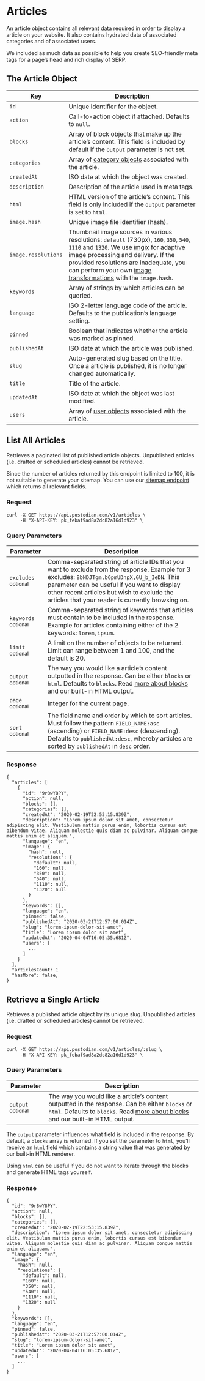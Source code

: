 # Articles

An article object contains all relevant data required in order to display a article on your website. It also contains hydrated data of associated categories and of associated users.

We included as much data as possible to help you create SEO-friendly meta tags for a page’s head and rich display of SERP.

## The Article Object

| Key | Description |
| --- | --- |
| `id` | Unique identifier for the object. |
| `action` | Call-to-action object if attached. Defaults to `null`. |
| `blocks` | Array of block objects that make up the article’s content. This field is included by default if the `output` parameter is not set. |
| `categories` | Array of [category objects](https://postodian.com/docs/categories) associated with the article. |
| `createdAt` | ISO date at which the object was created. |
| `description` | Description of the article used in meta tags. |
| `html` | HTML version of the article’s content. This field is only included if the `output` parameter is set to `html`. |
| `image.hash` | Unique image file identifier (hash). |
| `image.resolutions` | Thumbnail image sources in various resolutions: `default` (730px), `160`, `350`, `540`, `1110` and `1320`. We use [imgix](https://imgix.com) for adaptive image processing and delivery. If the provided resolutions are inadequate, you can perform your own [image transformations](https://docs.imgix.com/apis/rendering) with the `image.hash`. |
| `keywords` | Array of strings by which articles can be queried. |
| `language` | ISO 2-letter language code of the article. Defaults to the publication’s language setting. |
| `pinned` | Boolean that indicates whether the article was marked as pinned. |
| `publishedAt` | ISO date at which the article was published. |
| `slug` | Auto-generated slug based on the title. Once a article is published, it is no longer changed automatically. |
| `title` | Title of the article. |
| `updatedAt` | ISO date at which the object was last modified. |
| `users` | Array of [user objects](https://postodian.com/docs/users) associated with the article. |

## List All Articles

Retrieves a paginated list of published article objects. Unpublished articles (i.e. drafted or scheduled articles) cannot be retrieved.

Since the number of articles returned by this endpoint is limited to 100, it is not suitable to generate your sitemap. You can use our [sitemap endpoint](https://postodian.com/docs/sitemap) which returns all relevant fields.

### Request

```
curl -X GET https://api.postodian.com/v1/articles \
     -H "X-API-KEY: pk_febaf9ad8a2dc82a16d1d923" \
```

### Query Parameters

| Parameter | Description |
| --- | --- |
| `excludes` <small>optional</small> | Comma-separated string of article IDs that you want to exclude from the response. Example for 3 excludes: `BbNDJTgm,b6pmUDnpX,GU_b_IeDN`. This parameter can be useful if you want to display other recent articles but wish to exclude the articles that your reader is currently browsing on. |
| `keywords` <small>optional</small> | Comma-separated string of keywords that articles must contain to be included in the response. Example for articles containing either of the 2 keywords: `lorem,ipsum`. |
| `limit` <small>optional</small> | A limit on the number of objects to be returned. Limit can range between 1 and 100, and the default is 20. |
| `output` <small>optional</small> | The way you would like a article’s content outputted in the response. Can be either `blocks` or `html`. Defaults to `blocks`. Read [more about blocks](https://postodian.com/docs/blocks) and our built-in HTML output. |
| `page` <small>optional</small> | Integer for the current page. |
| `sort` <small>optional</small> | The field name and order by which to sort articles. Must follow the pattern `FIELD_NAME:asc` (ascending) or `FIELD_NAME:desc` (descending). Defaults to `publishedAt:desc`, whereby articles are sorted by `publishedAt` in `desc` order. |

### Response

```
{
  "articles": [
    {
      "id": "9r8wY8PY",
      "action": null,
      "blocks": [],
      "categories": [],
      "createdAt": "2020-02-19T22:53:15.839Z",
      "description": "Lorem ipsum dolor sit amet, consectetur adipiscing elit. Vestibulum mattis purus enim, lobortis cursus est bibendum vitae. Aliquam molestie quis diam ac pulvinar. Aliquam congue mattis enim et aliquam.",
      "language": "en",
      "image": {
        "hash": null,
        "resolutions": {
          "default": null,
          "160": null,
          "350": null,
          "540": null,
          "1110": null,
          "1320": null
        }
      },
      "keywords": [],
      "language": "en",
      "pinned": false,
      "publishedAt": "2020-03-21T12:57:00.014Z",
      "slug": "lorem-ipsum-dolor-sit-amet",
      "title": "Lorem ipsum dolor sit amet",
      "updatedAt": "2020-04-04T16:05:35.681Z",
      "users": [
        ...
      ]
    }
  ],
  "articlesCount: 1
  "hasMore": false,
}
```

## Retrieve a Single Article

Retrieves a published article object by its unique slug. Unpublished articles (i.e. drafted or scheduled articles) cannot be retrieved.

### Request

```
curl -X GET https://api.postodian.com/v1/articles/:slug \
     -H "X-API-KEY: pk_febaf9ad8a2dc82a16d1d923" \
```

### Query Parameters

| Parameter | Description |
| --- | --- |
| `output` <small>optional</small> | The way you would like a article’s content outputted in the response. Can be either `blocks` or `html`. Defaults to `blocks`. Read [more about blocks](https://postodian.com/docs/blocks) and our built-in HTML output. |

The `output` parameter influences what field is included in the response. By default, a `blocks` array is returned. If you set the parameter to `html`, you’ll receive an `html` field which contains a string value that was generated by our built-in HTML renderer.

Using `html` can be useful if you do not want to iterate through the blocks and generate HTML tags yourself.

### Response

```
{
  "id": "9r8wY8PY",
  "action": null,
  "blocks": [],
  "categories": [],
  "createdAt": "2020-02-19T22:53:15.839Z",
  "description": "Lorem ipsum dolor sit amet, consectetur adipiscing elit. Vestibulum mattis purus enim, lobortis cursus est bibendum vitae. Aliquam molestie quis diam ac pulvinar. Aliquam congue mattis enim et aliquam.",
  "language": "en",
  "image": {
    "hash": null,
    "resolutions": {
      "default": null,
      "160": null,
      "350": null,
      "540": null,
      "1110": null,
      "1320": null
    }
  },
  "keywords": [],
  "language": "en",
  "pinned": false,
  "publishedAt": "2020-03-21T12:57:00.014Z",
  "slug": "lorem-ipsum-dolor-sit-amet",
  "title": "Lorem ipsum dolor sit amet",
  "updatedAt": "2020-04-04T16:05:35.681Z",
  "users": [
    ...
  ]
}
```
